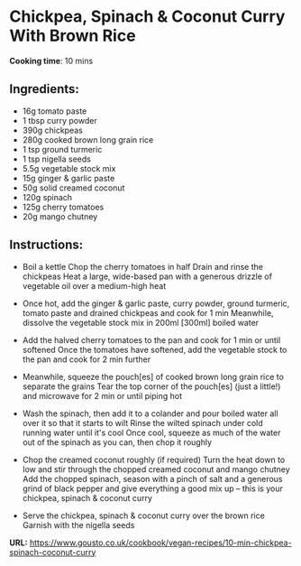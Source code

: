 # Chickpea, Spinach & Coconut Curry With Brown Rice

**Cooking time**: 10 mins

## Ingredients:

- 16g tomato paste
- 1 tbsp curry powder
- 390g chickpeas
- 280g cooked brown long grain rice
- 1 tsp ground turmeric
- 1 tsp nigella seeds
- 5.5g vegetable stock mix
- 15g ginger & garlic paste
- 50g solid creamed coconut
- 120g spinach
- 125g cherry tomatoes
- 20g mango chutney

## Instructions:

- Boil a kettle
  Chop the cherry tomatoes in half
  Drain and rinse the chickpeas
  Heat a large, wide-based pan with a generous drizzle of vegetable oil over a medium-high heat

- Once hot, add the ginger & garlic paste, curry powder, ground turmeric, tomato paste and drained chickpeas and cook for 1 min
  Meanwhile, dissolve the vegetable stock mix in 200ml [300ml] boiled water

- Add the halved cherry tomatoes to the pan and cook for 1 min or until softened
  Once the tomatoes have softened, add the vegetable stock to the pan and cook for 2 min further

- Meanwhile, squeeze the pouch[es] of cooked brown long grain rice to separate the grains
  Tear the top corner of the pouch[es] (just a little!) and microwave for 2 min or until piping hot

- Wash the spinach, then add it to a colander and pour boiled water all over it so that it starts to wilt
  Rinse the wilted spinach under cold running water until it's cool
  Once cool, squeeze as much of the water out of the spinach as you can, then chop it roughly

- Chop the creamed coconut roughly (if required)
  Turn the heat down to low and stir through the chopped creamed coconut and mango chutney
  Add the chopped spinach, season with a pinch of salt and a generous grind of black pepper and give everything a good mix up – this is your chickpea, spinach & coconut curry

- Serve the chickpea, spinach & coconut curry over the brown rice
  Garnish with the nigella seeds

**URL:** https://www.gousto.co.uk/cookbook/vegan-recipes/10-min-chickpea-spinach-coconut-curry
